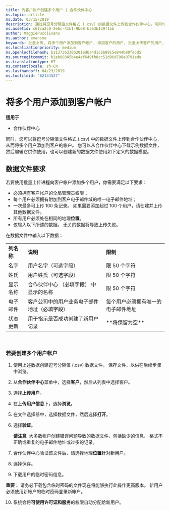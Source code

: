 ```yaml
---
title: 为客户帐户创建多个用户 | 合作伙伴中心
ms.topic: article
ms.date: 03/15/2019
description: 通过将逗号分隔值文件格式 (.csv) 的数据文件上传到合作伙伴中心，可同时将多个用户添加至客户帐户。
ms.assetid: c6fca2c0-2e6c-41b1-9be8-b363b139f15b
author: MaggiePucciEvans
ms.author: evansma
keywords: 批量上传, 将多个用户添加到客户帐户, 添加客户的用户, 批量上传客户的用户, 客户帐户, 客户用户, 用户
ms.localizationpriority: medium
ms.openlocfilehash: b113736330b201ed6a4d1c6b8915e844b80fe5d5
ms.sourcegitcommit: b1ab80345b4e4af649fb8cc51d96d798e0791ade
ms.translationtype: HT
ms.contentlocale: zh-CN
ms.lasthandoff: 04/23/2019
ms.locfileid: "62134527"
---
```

# <a name="add-multiple-users-to-a-customer-account"></a>将多个用户添加到客户帐户

**适用于**

-  合作伙伴中心

同时，您可以将逗号分隔值文件格式 (.csv) 中的数据文件上传到合作伙伴中心，从而将多个用户添加到客户的帐户。 您可以从合作伙伴中心下载示例数据文件，然后编辑它供你使用，也可以创建新的数据文件使用如下定义的数据模型。

## <a href="" id="creatingtheimportcsvfile"></a>数据文件要求


若要使用批量上传进程向客户帐户添加多个用户，你需要满足以下要求：

-   必须拥有客户帐户的全局管理员权限；
-   每个用户必须拥有附加到客户电子邮件域的唯一电子邮件地址；
-   一次最多可上传 100 条记录。 如果需要添加超过 100 个用户，请创建并上传其他数据文件。
-   所有用户必须处在相同的地理**位置**。
-   仅输入以下所述的数据。 无关的数据将导致上传失败。

在数据文件中输入以下数据：

|                 |                                                                              |                                            |
|-----------------|------------------------------------------------------------------------------|--------------------------------------------|
| **列名称** | **说明**                                                              | **限制**                             |
| 名字      | 用户名字（可选字段）                                           | 限 50 个字符                         |
| 姓氏       | 用户姓氏（可选字段）                                            | 限 50 个字符                         |
| 显示名称    | 合作伙伴中心 （必填字段） 中显示的名称                            | 限 50 个字符                         |
| 电子邮件           | 客户公司中的用户业务电子邮件地址（必填字段）           | 每个用户必须拥有唯一的电子邮件地址 |
| 状态更新   | 用于指示是否成功创建了新用户记录 | \*\*将保留为空\*\*                        |

 

### <a href="" id="createmultipleuseraccounts"></a>若要创建多个用户帐户

<a href="" id="creatingtheaccounts"></a>
1.  使用上述数据创建逗号分隔值 (.csv) 数据文件。 保存文件，以供在后续步骤中浏览。
2.  从**合作伙伴中心**菜单中，选择**客户**，然后从列表中选择客户。
3.  选择**上传用户**。
4.  在**上传用户信息**下，选择**浏览**。
5.  在文件选择器中，选择数据文件，然后选择**打开**。
6.  选择**验证**。

    **请注意**  大多数帐户创建错误问题导致的数据文件，包括缺少的信息、 格式不正确或重复的电子邮件地址或过多的记录。

7.  合作伙伴中心验证该文件后，请选择地理**位置**针对新用户。
8.  选择保存。
9.  下载用户的临时密码信息。

**重要：** 请务必下载包含临时密码的文件现在将能够执行此操作更高版本。 新用户必须使用新帐户的临时密码登录新帐户。

10. 系统会将**可使用许可证和服务**的权限自动分配给新用户。 

 

 



